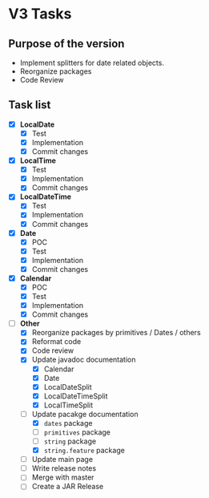 # V3 Tasks

## Purpose of the version

 * Implement splitters for date related objects.
 * Reorganize packages
 * Code Review

## Task list

- [x] **LocalDate**
  - [x] Test
  - [x] Implementation
  - [x] Commit changes

- [x] **LocalTime**
  - [x] Test
  - [x] Implementation
  - [x] Commit changes

- [x] **LocalDateTime**
  - [x] Test
  - [x] Implementation
  - [x] Commit changes

- [x] **Date**
  - [x] POC
  - [x] Test
  - [x] Implementation
  - [x] Commit changes

- [x] **Calendar**
  - [x] POC
  - [x] Test
  - [x] Implementation
  - [x] Commit changes

- [ ] **Other**
  - [x] Reorganize packages by primitives / Dates / others
  - [x] Reformat code
  - [x] Code review
  - [x] Update javadoc documentation
    - [x] Calendar
    - [x] Date
    - [x] LocalDateSplit
    - [x] LocalDateTimeSplit
    - [x] LocalTimeSplit
  - [ ] Update pacakge documentation
    - [x] `dates` package
    - [ ] `primitives` package
    - [ ] `string` package
    - [x] `string.feature` package
  - [ ] Update main page
  - [ ] Write release notes
  - [ ] Merge with master
  - [ ] Create a JAR Release